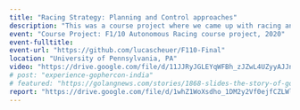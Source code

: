 ```yaml
---
title: "Racing Strategy: Planning and Control approaches"
description: "This was a course project where we came up with racing and planning strategies to beat opponents. We tried to solve various aspects of developing an end-to-end racing strategy. The first task being raceline optimization to find an optimal path to follow. We then extend to local planning by selecting a path which is dynamically feasible, and at the same time collision free, to track the globally optimal path and finally use Model Predictive Control for this reference tracking. We also implement lane switching strategy to promote overtaking maneuvers. The project was successful in racing while driving at the speed of 4.5 m/s and tackling various scenarios arising in head-to-head race situations."
event: "Course Project: F1/10 Autonomous Racing course project, 2020"
event-fulltitle:
event-url: "https://github.com/lucascheuer/F110-Final"
location: "University of Pennsylvania, PA"
video: "https://drive.google.com/file/d/11JJRyJGLEYqWFBh_zJZwL4UZyyAJJnfe/view?usp=sharing"
# post: "experience-gophercon-india"
# featured: "https://golangnews.com/stories/1868-slides-the-story-of-gopath-by-nikhita-raghunath"
report: "https://drive.google.com/file/d/1whZ1WoXsdho_1DM2y2Vf0ejfCZLWl4xc/view?usp=sharing"
---
```

